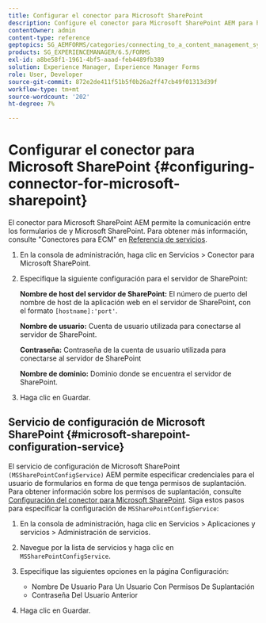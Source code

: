 ```yaml
---
title: Configurar el conector para Microsoft SharePoint
description: Configure el conector para Microsoft SharePoint AEM para habilitar la comunicación entre los formularios de y Microsoft SharePoint.
contentOwner: admin
content-type: reference
geptopics: SG_AEMFORMS/categories/connecting_to_a_content_management_system
products: SG_EXPERIENCEMANAGER/6.5/FORMS
exl-id: a8be58f1-1961-4bf5-aaad-feb4489fb389
solution: Experience Manager, Experience Manager Forms
role: User, Developer
source-git-commit: 872e2de411f51b5f0b26a2ff47cb49f01313d39f
workflow-type: tm+mt
source-wordcount: '202'
ht-degree: 7%

---
```


# Configurar el conector para Microsoft SharePoint {#configuring-connector-for-microsoft-sharepoint}

El conector para Microsoft SharePoint AEM permite la comunicación entre los formularios de y Microsoft SharePoint. Para obtener más información, consulte &quot;Conectores para ECM&quot; en [Referencia de servicios](https://www.adobe.com/go/learn_aemforms_services_63).

1. En la consola de administración, haga clic en Servicios > Conector para Microsoft SharePoint.
1. Especifique la siguiente configuración para el servidor de SharePoint:

   **Nombre de host del servidor de SharePoint:** El número de puerto del nombre de host de la aplicación web en el servidor de SharePoint, con el formato `[hostname]:'port'`.

   **Nombre de usuario:** Cuenta de usuario utilizada para conectarse al servidor de SharePoint.

   **Contraseña:** Contraseña de la cuenta de usuario utilizada para conectarse al servidor de SharePoint

   **Nombre de dominio:** Dominio donde se encuentra el servidor de SharePoint.

1. Haga clic en Guardar.

## Servicio de configuración de Microsoft SharePoint {#microsoft-sharepoint-configuration-service}

El servicio de configuración de Microsoft SharePoint `(MSSharePointConfigService)` AEM permite especificar credenciales para el usuario de formularios en forma de que tenga permisos de suplantación. Para obtener información sobre los permisos de suplantación, consulte [Configuración del conector para Microsoft SharePoint](https://help.adobe.com/en_US/AEMForms/6.1/SharePointConfig/index.html). Siga estos pasos para especificar la configuración de `MSSharePointConfigService`:

1. En la consola de administración, haga clic en Servicios > Aplicaciones y servicios > Administración de servicios.
1. Navegue por la lista de servicios y haga clic en `MSSharePointConfigService`.
1. Especifique las siguientes opciones en la página Configuración:

   * Nombre De Usuario Para Un Usuario Con Permisos De Suplantación
   * Contraseña Del Usuario Anterior

1. Haga clic en Guardar.
